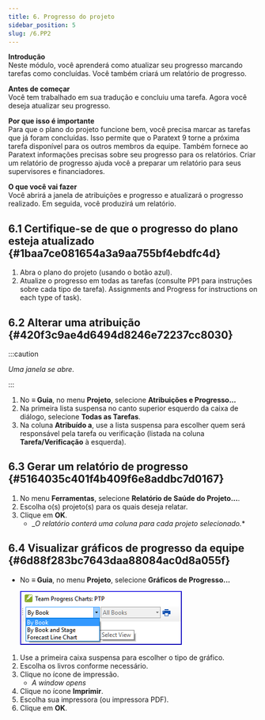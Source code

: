 ```yaml
---
title: 6. Progresso do projeto
sidebar_position: 5
slug: /6.PP2
---
```




**Introdução**  
Neste módulo, você aprenderá como atualizar seu progresso marcando tarefas como concluídas. Você também criará um relatório de progresso.


**Antes de começar**  
Você tem trabalhado em sua tradução e concluiu uma tarefa. Agora você deseja atualizar seu progresso.


**Por que isso é importante**   
Para que o plano do projeto funcione bem, você precisa marcar as tarefas que já foram concluídas. Isso permite que o Paratext 9 torne a próxima tarefa disponível para os outros membros da equipe. Também fornece ao Paratext informações precisas sobre seu progresso para os relatórios. Criar um relatório de progresso ajuda você a preparar um relatório para seus supervisores e financiadores.


**O que você vai fazer**  
Você abrirá a janela de atribuições e progresso e atualizará o progresso realizado. Em seguida, você produzirá um relatório.


## 6.1 Certifique-se de que o progresso do plano esteja atualizado {#1baa7ce081654a3a9aa755bf4ebdfc4d}

1. Abra o plano do projeto (usando o botão azul).
2. Atualize o progresso em todas as tarefas (consulte PP1 para instruções sobre cada tipo de tarefa). Assignments and Progress</a> for instructions on each type of task).

## 6.2 Alterar uma atribuição {#420f3c9ae4d6494d8246e72237cc8030}


:::caution

*Uma janela se abre*.

:::



1. No **≡ Guia**, no menu **Projeto**, selecione **Atribuições e Progresso...**
2. Na primeira lista suspensa no canto superior esquerdo da caixa de diálogo, selecione **Todas as Tarefas**.
3. Na coluna **Atribuído a**, use a lista suspensa para escolher quem será responsável pela tarefa ou verificação (listada na coluna **Tarefa/Verificação** à esquerda).

## 6.3 Gerar um relatório de progresso {#5164035c401f4b409f6e8addbc7d0167}

1. No menu **Ferramentas**, selecione **Relatório de Saúde do Projeto...**.
2. Escolha o(s) projeto(s) para os quais deseja relatar.
3. Clique em **OK**.
    - _*O relatório conterá uma coluna para cada projeto selecionado.**

## **6.4 Visualizar gráficos de progresso da equipe** {#6d88f283bc7643daa88084ac0d8a055f}

- No **≡ Guia**, no menu **Projeto**, selecione **Gráficos de Progresso...**

    ![](./1163930921.png)

1. Use a primeira caixa suspensa para escolher o tipo de gráfico.
2. Escolha os livros conforme necessário.
3. Clique no ícone de impressão.
    - _A window opens_
4. Clique no ícone **Imprimir**.
5. Escolha sua impressora (ou impressora PDF).
6. Clique em **OK**.
